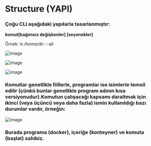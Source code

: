 # Structure (YAPI)

### Çoğu CLI aşağıdaki yapılarla tasarlanmıştır:

 **komut[bağımsız değişkenler] [seçenekler]** 

Örnek: ls /home/dir --all

![image](https://github.com/user-attachments/assets/9763dd63-84f8-4fdf-94aa-4bbd48ea3559)

![image](https://github.com/user-attachments/assets/76dccba7-90ad-48c6-9ff6-8416781515e2)

![image](https://github.com/user-attachments/assets/667f18f5-04c5-4d97-b344-0ee4e9e7549d)

### Komutlar genellikle fiillerle, programlar ise isimlerle temsil edilir (çünkü bunlar genellikle program adının kısa versiyonudur).Komutun çalışacağı kapsamı daraltmak için ikinci (veya üçüncü veya daha fazla) ismin kullanıldığı bazı durumlar vardır, örneğin:

![image](https://github.com/user-attachments/assets/c5b1b5b1-5375-4351-81f8-5819db266fa9)

### Burada programa (docker), içeriğe (konteyner) ve komuta (başlat) sahibiz.
